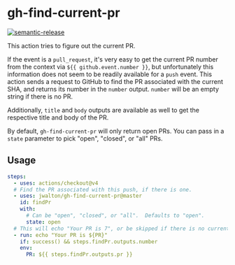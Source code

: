 # gh-find-current-pr

[![semantic-release](https://img.shields.io/badge/%20%20%F0%9F%93%A6%F0%9F%9A%80-semantic--release-e10079.svg)](https://github.com/semantic-release/semantic-release)

This action tries to figure out the current PR.

If the event is a `pull_request`, it's very easy to get the current PR number
from the context via `${{ github.event.number }}`, but unfortunately this
information does not seem to be readily available for a `push` event. This
action sends a request to GitHub to find the PR associated with the current SHA,
and returns its number in the `number` output. `number` will be an empty string if there is no
PR.

Additionally, `title` and `body` outputs are available as well to get the respective title and body of the PR.

By default, `gh-find-current-pr` will only return open PRs. You can pass in a
`state` parameter to pick "open", "closed", or "all" PRs.

## Usage

```yaml
steps:
  - uses: actions/checkout@v4
  # Find the PR associated with this push, if there is one.
  - uses: jwalton/gh-find-current-pr@master
    id: findPr
    with:
      # Can be "open", "closed", or "all".  Defaults to "open".
      state: open
  # This will echo "Your PR is 7", or be skipped if there is no current PR.
  - run: echo "Your PR is ${PR}"
    if: success() && steps.findPr.outputs.number
    env:
      PR: ${{ steps.findPr.outputs.pr }}
```
